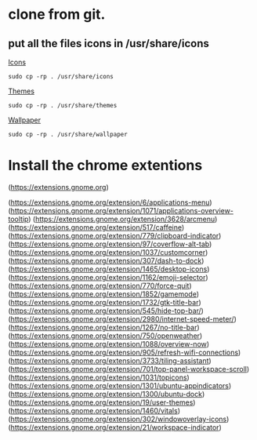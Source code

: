 
# clone from git.

##  put all the files icons in  /usr/share/icons

[Icons](https://github.com/dnyaneshm36/icons.git)

``` sudo cp -rp . /usr/share/icons ```

[Themes](https://github.com/dnyaneshm36/themes.git)

<copy-button>``` sudo cp -rp . /usr/share/themes ```</copy-button>


[Wallpaper](https://github.com/dnyaneshm36/wallpaper.git)

``` sudo cp -rp . /usr/share/wallpaper ```

# Install the chrome extentions
(https://extensions.gnome.org)

(https://extensions.gnome.org/extension/6/applications-menu)
(https://extensions.gnome.org/extension/1071/applications-overview-tooltip)
(https://extensions.gnome.org/extension/3628/arcmenu)
(https://extensions.gnome.org/extension/517/caffeine)
(https://extensions.gnome.org/extension/779/clipboard-indicator)
(https://extensions.gnome.org/extension/97/coverflow-alt-tab)
(https://extensions.gnome.org/extension/1037/customcorner)
(https://extensions.gnome.org/extension/307/dash-to-dock)
(https://extensions.gnome.org/extension/1465/desktop-icons)
(https://extensions.gnome.org/extension/1162/emoji-selector)
(https://extensions.gnome.org/extension/770/force-quit)
(https://extensions.gnome.org/extension/1852/gamemode)
(https://extensions.gnome.org/extension/1732/gtk-title-bar)
(https://extensions.gnome.org/extension/545/hide-top-bar/)
(https://extensions.gnome.org/extension/2980/internet-speed-meter/)
(https://extensions.gnome.org/extension/1267/no-title-bar)
(https://extensions.gnome.org/extension/750/openweather)
(https://extensions.gnome.org/extension/1088/overview-now)
(https://extensions.gnome.org/extension/905/refresh-wifi-connections)
(https://extensions.gnome.org/extension/3733/tiling-assistant)
(https://extensions.gnome.org/extension/701/top-panel-workspace-scroll)
(https://extensions.gnome.org/extension/1031/topicons)
(https://extensions.gnome.org/extension/1301/ubuntu-appindicators)
(https://extensions.gnome.org/extension/1300/ubuntu-dock)
(https://extensions.gnome.org/extension/19/user-themes)
(https://extensions.gnome.org/extension/1460/vitals)
(https://extensions.gnome.org/extension/302/windowoverlay-icons)
(https://extensions.gnome.org/extension/21/workspace-indicator)
